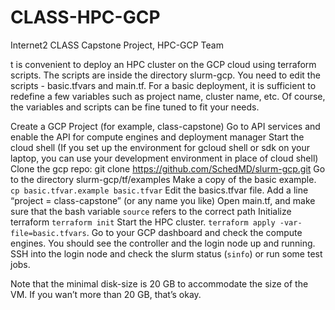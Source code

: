 # CLASS-HPC-GCP
Internet2 CLASS Capstone Project,  HPC-GCP Team 

t is convenient to deploy an HPC cluster on the GCP cloud using terraform scripts. The scripts are inside the directory slurm-gcp. You need to edit the scripts - basic.tfvars and main.tf. For a basic deployment, it is sufficient to redefine a few variables such as project name, cluster name, etc. Of course, the variables and scripts can be fine tuned to fit your needs. 

Create a GCP Project (for example, class-capstone)
Go to API services and enable the API for compute engines and deployment manager
Start the cloud shell (If you set up the environment for gcloud shell or sdk on your laptop, you can use your development environment in place of cloud shell)
Clone the gcp repo: git clone https://github.com/SchedMD/slurm-gcp.git
Go to the directory slurm-gcp/tf/examples
Make a copy of the basic example. `cp basic.tfvar.example basic.tfvar`
Edit the basics.tfvar file. Add a line “project = class-capstone” (or any name you like)
Open main.tf, and make sure that the bash variable `source` refers to the correct path
Initialize terraform `terraform init`
 Start the HPC cluster. `terraform apply -var-file=basic.tfvars`. 
 Go to your GCP dashboard and check the compute engines. You should see the controller and the login node up and running. 
 SSH into the login node and check the slurm status (`sinfo`) or run some test jobs. 

Note that the minimal disk-size is 20 GB to accommodate the size of the VM. If you wan’t more than 20 GB, that’s okay.  


